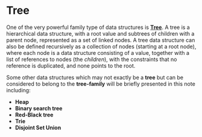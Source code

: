 # Tree

One of the very powerful family type of data structures is [**Tree**](https://en.wikipedia.org/wiki/Tree_%28data_structure%29). A tree is a hierarchical data structure, with a root value and subtrees of children with a parent node, represented as a set of linked nodes. A tree data structure can also be defined recursively as a collection of nodes \(starting at a root node\), where each node is a data structure consisting of a value, together with a list of references to nodes \(the _children_\), with the constraints that no reference is duplicated, and none points to the root. 

Some other data structures which may not exactly be a **tree** but can be considered to belong to the **tree-family** will be briefly presented in this note including:

* **Heap**
* **Binary search tree**
* **Red-Black tree**
* **Trie**
* **Disjoint Set Union**
